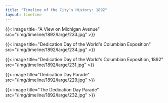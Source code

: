 ```yaml
---
title: "Timeline of the City's History: 1892"
layout: timeline
---
```


{{< image title="A View on Michigan Avenue" src="/img/timeline/1892/large/233.jpg" >}}

{{< image title="Dedication Day of the World's Columbian Exposition" src="/img/timeline/1892/large/234.jpg" >}}

{{< image title="Dedication Day of the World's Columbian Exposition, 1892" src="/img/timeline/1892/large/231.jpg" >}}

{{< image title="Dedication Day Parade" src="/img/timeline/1892/large/229.jpg" >}}

{{< image title="The Dedication Day Parade" src="/img/timeline/1892/large/232.jpg" >}}
